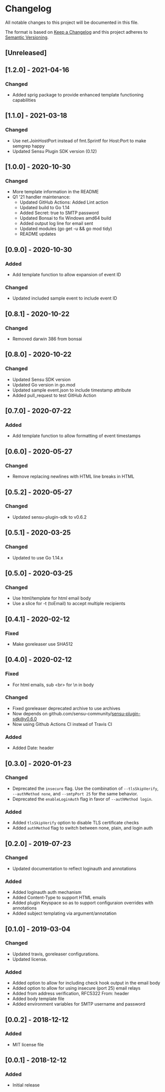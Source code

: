 # Changelog
All notable changes to this project will be documented in this file.

The format is based on [Keep a Changelog](http://keepachangelog.com/en/1.0.0/)
and this project adheres to [Semantic
Versioning](http://semver.org/spec/v2.0.0.html).

## [Unreleased]

## [1.2.0] - 2021-04-16

### Changed
- Added sprig package to provide enhanced template functioning capabilities

## [1.1.0] - 2021-03-18

### Changed
- Use net.JoinHostPort instead of fmt.Sprintf for Host:Port to make semgrep happy
- Updated Sensu Plugin SDK version (0.12)

## [1.0.0] - 2020-10-30

### Changed
- More template information in the README
- Q1 '21 handler maintenance:
  - Updated GitHub Actions: Added Lint action
  - Updated build to Go 1.14
  - Added Secret: true to SMTP password
  - Updated Bonsai to fix Windows amd64 build
  - Added output log line for email sent
  - Updated modules (go get -u && go mod tidy)
  - README updates

## [0.9.0] - 2020-10-30

### Added
- Add template function to allow expansion of event ID

### Changed
- Updated included sample event to include event ID

## [0.8.1] - 2020-10-22

### Changed
- Removed darwin 386 from bonsai

## [0.8.0] - 2020-10-22

### Changed
- Updated Sensu SDK version
- Updated Go version in go.mod
- Updated sample event.json to include timestamp attribute
- Added pull_request to test GitHub Action

## [0.7.0] - 2020-07-22

### Added
- Add template function to allow formatting of event timestamps

## [0.6.0] - 2020-05-27

### Changed
- Remove replacing newlines with HTML line breaks in HTML

## [0.5.2] - 2020-05-27

### Changed
- Updated sensu-plugin-sdk to v0.6.2

## [0.5.1] - 2020-03-25

### Changed
- Updated to use Go 1.14.x

## [0.5.0] - 2020-03-25

### Changed
- Use html/template for html email body
- Use a slice for -t (toEmail) to accept multiple recipients

## [0.4.1] - 2020-02-12

### Fixed
- Make goreleaser use SHA512

## [0.4.0] - 2020-02-12

### Fixed
- For html emails, sub &lt;br&gt; for \n in body

### Changed
- Fixed goreleaser deprecated archive to use archives
- Now depends on github.com/sensu-community/sensu-plugin-sdk@v0.6.0
- Now using Github Actions CI instead of Travis CI

### Added
- Added Date: header

## [0.3.0] - 2020-01-23

### Changed
- Deprecated the `insecure` flag. Use the combination of `--tlsSkipVerify`,
  `--authMethod none`, and `--smtpPort 25` for the same behavior.
- Deprecated the `enableLoginAuth` flag in favor of `--authMethod login`.

### Added
- Added `tlsSkipVerify` option to disable TLS certificate checks
- Added `authMethod` flag to switch between none, plain, and login auth

## [0.2.0] - 2019-07-23

### Changed
- Updated documentation to reflect loginauth and annotations

### Added
- Added loginauth auth mechanism
- Added Content-Type to support HTML emails
- Added plugin Keyspace so as to support configuraion overrides with annotations
- Added subject templating via argument/annotation

## [0.1.0] - 2019-03-04

### Changed
- Updated travis, goreleaser configurations.
- Updated license.

### Added
- Added option to allow for including check hook output in the email body
- Added option to allow for using insecure (port 25) email relays
- Added from address verification, RFC5322 From: header
- Added body template file
- Added environment variables for SMTP username and password

## [0.0.2] - 2018-12-12

### Added
- MIT license file

## [0.0.1] - 2018-12-12

### Added
- Initial release
